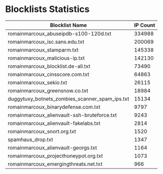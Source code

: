 # Blocklists Statistics
| Blocklist Name | IP Count |
|----|----|
| romainmarcoux_abuseipdb-s100-120d.txt | 334988 |
| romainmarcoux_isc.sans.edu.txt | 200069 |
| romainmarcoux_stamparm.txt | 145338 |
| romainmarcoux_malicious-ip.txt | 142130 |
| romainmarcoux_blocklist.de-all.txt | 73490 |
| romainmarcoux_cinsscore.com.txt | 64863 |
| romainmarcoux_sekio.txt | 26115 |
| romainmarcoux_greensnow.co.txt | 18984 |
| duggytuxy_botnets_zombies_scanner_spam_ips.txt | 15134 |
| romainmarcoux_binarydefense.com.txt | 9797 |
| romainmarcoux_alienvault-ssh-bruteforce.txt | 9243 |
| romainmarcoux_alienvault-fakelabs.txt | 2814 |
| romainmarcoux_snort.org.txt | 1520 |
| spamhaus_drop.txt | 1347 |
| romainmarcoux_alienvault-georgs.txt | 1164 |
| romainmarcoux_projecthoneypot.org.txt | 1073 |
| romainmarcoux_emergingthreats.net.txt | 966 |
